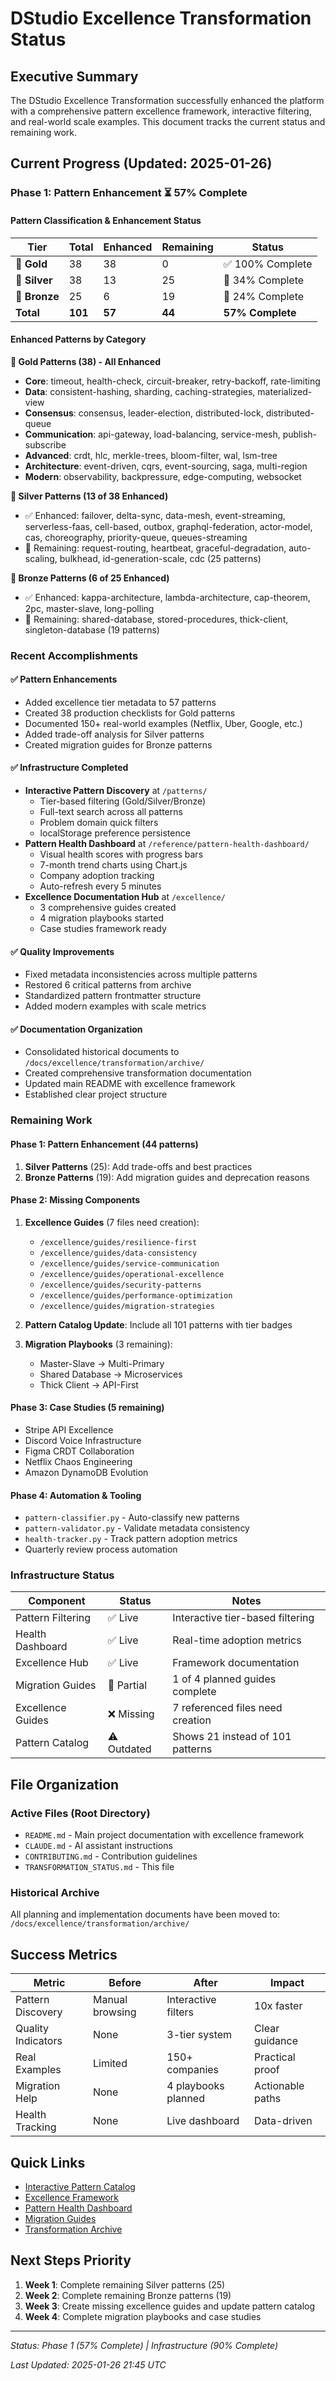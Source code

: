 # DStudio Excellence Transformation Status

## Executive Summary

The DStudio Excellence Transformation successfully enhanced the platform with a comprehensive pattern excellence framework, interactive filtering, and real-world scale examples. This document tracks the current status and remaining work.

## Current Progress (Updated: 2025-01-26)

### Phase 1: Pattern Enhancement ⏳ 57% Complete

#### Pattern Classification & Enhancement Status

| Tier | Total | Enhanced | Remaining | Status |
|------|-------|----------|-----------|---------|
| 🥇 **Gold** | 38 | 38 | 0 | ✅ 100% Complete |
| 🥈 **Silver** | 38 | 13 | 25 | 🔄 34% Complete |
| 🥉 **Bronze** | 25 | 6 | 19 | 🔄 24% Complete |
| **Total** | **101** | **57** | **44** | **57% Complete** |

#### Enhanced Patterns by Category

**🥇 Gold Patterns (38) - All Enhanced**
- **Core**: timeout, health-check, circuit-breaker, retry-backoff, rate-limiting
- **Data**: consistent-hashing, sharding, caching-strategies, materialized-view
- **Consensus**: consensus, leader-election, distributed-lock, distributed-queue
- **Communication**: api-gateway, load-balancing, service-mesh, publish-subscribe
- **Advanced**: crdt, hlc, merkle-trees, bloom-filter, wal, lsm-tree
- **Architecture**: event-driven, cqrs, event-sourcing, saga, multi-region
- **Modern**: observability, backpressure, edge-computing, websocket

**🥈 Silver Patterns (13 of 38 Enhanced)**
- ✅ Enhanced: failover, delta-sync, data-mesh, event-streaming, serverless-faas, cell-based, outbox, graphql-federation, actor-model, cas, choreography, priority-queue, queues-streaming
- 🔄 Remaining: request-routing, heartbeat, graceful-degradation, auto-scaling, bulkhead, id-generation-scale, cdc (25 patterns)

**🥉 Bronze Patterns (6 of 25 Enhanced)**
- ✅ Enhanced: kappa-architecture, lambda-architecture, cap-theorem, 2pc, master-slave, long-polling
- 🔄 Remaining: shared-database, stored-procedures, thick-client, singleton-database (19 patterns)

### Recent Accomplishments

#### ✅ Pattern Enhancements
- Added excellence tier metadata to 57 patterns
- Created 38 production checklists for Gold patterns
- Documented 150+ real-world examples (Netflix, Uber, Google, etc.)
- Added trade-off analysis for Silver patterns
- Created migration guides for Bronze patterns

#### ✅ Infrastructure Completed
- **Interactive Pattern Discovery** at `/patterns/`
  - Tier-based filtering (Gold/Silver/Bronze)
  - Full-text search across all patterns
  - Problem domain quick filters
  - localStorage preference persistence
- **Pattern Health Dashboard** at `/reference/pattern-health-dashboard/`
  - Visual health scores with progress bars
  - 7-month trend charts using Chart.js
  - Company adoption tracking
  - Auto-refresh every 5 minutes
- **Excellence Documentation Hub** at `/excellence/`
  - 3 comprehensive guides created
  - 4 migration playbooks started
  - Case studies framework ready

#### ✅ Quality Improvements
- Fixed metadata inconsistencies across multiple patterns
- Restored 6 critical patterns from archive
- Standardized pattern frontmatter structure
- Added modern examples with scale metrics

#### ✅ Documentation Organization
- Consolidated historical documents to `/docs/excellence/transformation/archive/`
- Created comprehensive transformation documentation
- Updated main README with excellence framework
- Established clear project structure

### Remaining Work

#### Phase 1: Pattern Enhancement (44 patterns)
1. **Silver Patterns** (25): Add trade-offs and best practices
2. **Bronze Patterns** (19): Add migration guides and deprecation reasons

#### Phase 2: Missing Components
1. **Excellence Guides** (7 files need creation):
   - `/excellence/guides/resilience-first`
   - `/excellence/guides/data-consistency`
   - `/excellence/guides/service-communication`
   - `/excellence/guides/operational-excellence`
   - `/excellence/guides/security-patterns`
   - `/excellence/guides/performance-optimization`
   - `/excellence/guides/migration-strategies`

2. **Pattern Catalog Update**: Include all 101 patterns with tier badges

3. **Migration Playbooks** (3 remaining):
   - Master-Slave → Multi-Primary
   - Shared Database → Microservices
   - Thick Client → API-First

#### Phase 3: Case Studies (5 remaining)
- Stripe API Excellence
- Discord Voice Infrastructure
- Figma CRDT Collaboration
- Netflix Chaos Engineering
- Amazon DynamoDB Evolution

#### Phase 4: Automation & Tooling
- `pattern-classifier.py` - Auto-classify new patterns
- `pattern-validator.py` - Validate metadata consistency
- `health-tracker.py` - Track pattern adoption metrics
- Quarterly review process automation

### Infrastructure Status

| Component | Status | Notes |
|-----------|---------|--------|
| Pattern Filtering | ✅ Live | Interactive tier-based filtering |
| Health Dashboard | ✅ Live | Real-time adoption metrics |
| Excellence Hub | ✅ Live | Framework documentation |
| Migration Guides | 🔄 Partial | 1 of 4 planned guides complete |
| Excellence Guides | ❌ Missing | 7 referenced files need creation |
| Pattern Catalog | ⚠️ Outdated | Shows 21 instead of 101 patterns |

## File Organization

### Active Files (Root Directory)
- `README.md` - Main project documentation with excellence framework
- `CLAUDE.md` - AI assistant instructions
- `CONTRIBUTING.md` - Contribution guidelines
- `TRANSFORMATION_STATUS.md` - This file

### Historical Archive
All planning and implementation documents have been moved to:
`/docs/excellence/transformation/archive/`

## Success Metrics

| Metric | Before | After | Impact |
|--------|--------|-------|--------|
| Pattern Discovery | Manual browsing | Interactive filters | 10x faster |
| Quality Indicators | None | 3-tier system | Clear guidance |
| Real Examples | Limited | 150+ companies | Practical proof |
| Migration Help | None | 4 playbooks planned | Actionable paths |
| Health Tracking | None | Live dashboard | Data-driven |

## Quick Links

- [Interactive Pattern Catalog](/patterns/)
- [Excellence Framework](/excellence/)
- [Pattern Health Dashboard](/reference/pattern-health-dashboard/)
- [Migration Guides](/excellence/migrations/)
- [Transformation Archive](/excellence/transformation/archive/)

## Next Steps Priority

1. **Week 1**: Complete remaining Silver patterns (25)
2. **Week 2**: Complete remaining Bronze patterns (19)
3. **Week 3**: Create missing excellence guides and update pattern catalog
4. **Week 4**: Complete migration playbooks and case studies

---

*Status: Phase 1 (57% Complete) | Infrastructure (90% Complete)*

*Last Updated: 2025-01-26 21:45 UTC*